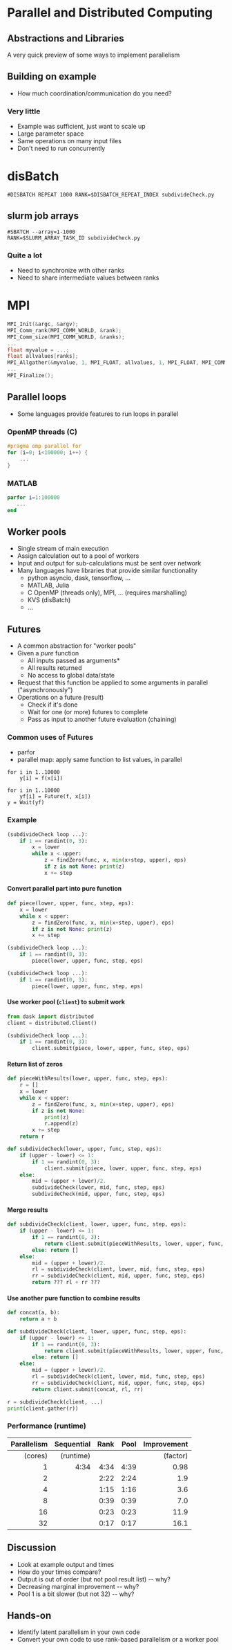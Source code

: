 # Parallel and Distributed Computing

## Abstractions and Libraries

A very quick preview of some ways to implement parallelism



## Building on example

* How much coordination/communication do you need?


### Very little

* Example was sufficient, just want to scale up
* Large parameter space
* Same operations on many input files
* Don't need to run concurrently

# disBatch

```
#DISBATCH REPEAT 1000 RANK=$DISBATCH_REPEAT_INDEX subdivideCheck.py
```

## slurm job arrays

```
#SBATCH --array=1-1000
RANK=$SLURM_ARRAY_TASK_ID subdivideCheck.py
```


### Quite a lot

* Need to synchronize with other ranks
* Need to share intermediate values between ranks

# MPI

```C
MPI_Init(&argc, &argv);
MPI_Comm_rank(MPI_COMM_WORLD, &rank);
MPI_Comm_size(MPI_COMM_WORLD, &ranks);
...
float myvalue = ...;
float allvalues[ranks];
MPI_Allgather(&myvalue, 1, MPI_FLOAT, allvalues, 1, MPI_FLOAT, MPI_COMM_WORLD);
...
MPI_Finalize();
```


## Parallel loops

* Some languages provide features to run loops in parallel

### OpenMP threads (C)

```C
#pragma omp parallel for
for (i=0; i<100000; i++) {
    ...
}
```

### MATLAB

```matlab
parfor i=1:100000
   ...
end
```



## Worker pools

* Single stream of main execution
* Assign calculation out to a pool of workers
* Input and output for sub-calculations must be sent over network
* Many languages have libraries that provide similar functionality
   * python asyncio, dask, tensorflow, ...
   * MATLAB, Julia
   * C OpenMP (threads only), MPI, ... (requires marshalling)
   * KVS (disBatch)
   * ...


## Futures

* A common abstraction for "worker pools"
* Given a *pure* function
   * All inputs passed as arguments\*
   * All results returned
   * No access to global data/state
* Request that this function be applied to some arguments in parallel ("asynchronously")
* Operations on a future (result)
   * Check if it's done
   * Wait for one (or more) futures to complete
   * Pass as input to another future evaluation (chaining)


### Common uses of Futures

* parfor
* parallel map: apply same function to list values, in parallel

```
for i in 1..10000
    y[i] = f(x[i])
```

```
for i in 1..10000
    yf[i] = Future(f, x[i])
y = Wait(yf)
```


### Example

```python
(subdivideCheck loop ...):
    if 1 == randint(0, 3):
        x = lower
        while x < upper:
            z = findZero(func, x, min(x+step, upper), eps)
            if z is not None: print(z)
            x += step
```

#### Convert parallel part into pure function

```python
def piece(lower, upper, func, step, eps):
    x = lower
    while x < upper:
        z = findZero(func, x, min(x+step, upper), eps)
        if z is not None: print(z)
        x += step

(subdivideCheck loop ...):
    if 1 == randint(0, 3):
        piece(lower, upper, func, step, eps)
```


```python
(subdivideCheck loop ...):
    if 1 == randint(0, 3):
        piece(lower, upper, func, step, eps)
```

#### Use worker pool (`client`) to submit work

```python
from dask import distributed
client = distributed.Client()

(subdivideCheck loop ...):
    if 1 == randint(0, 3):
        client.submit(piece, lower, upper, func, step, eps)
```


#### Return list of zeros

```python
def pieceWithResults(lower, upper, func, step, eps):
    r = []
    x = lower
    while x < upper:
        z = findZero(func, x, min(x+step, upper), eps)
        if z is not None:
            print(z)
            r.append(z)
        x += step
    return r
```


```python
def subdivideCheck(lower, upper, func, step, eps):
    if (upper - lower) <= 1:
        if 1 == randint(0, 3):
            client.submit(piece, lower, upper, func, step, eps)
    else:
        mid = (upper + lower)/2.
        subdivideCheck(lower, mid, func, step, eps)
        subdivideCheck(mid, upper, func, step, eps)
```

#### Merge results

```python
def subdivideCheck(client, lower, upper, func, step, eps):
    if (upper - lower) <= 1:
        if 1 == randint(0, 3):
            return client.submit(pieceWithResults, lower, upper, func, step, eps)
        else: return []
    else:
        mid = (upper + lower)/2.
        rl = subdivideCheck(client, lower, mid, func, step, eps)
        rr = subdivideCheck(client, mid, upper, func, step, eps)
        return ??? rl + rr ???
```


#### Use another pure function to combine results

```python
def concat(a, b):
    return a + b

def subdivideCheck(client, lower, upper, func, step, eps):
    if (upper - lower) <= 1:
        if 1 == randint(0, 3):
            return client.submit(pieceWithResults, lower, upper, func, step, eps)
        else: return []
    else:
        mid = (upper + lower)/2.
        rl = subdivideCheck(client, lower, mid, func, step, eps)
        rr = subdivideCheck(client, mid, upper, func, step, eps)
        return client.submit(concat, rl, rr)

r = subdivideCheck(client, ...)
print(client.gather(r))
```



### Performance (runtime)

| Parallelism | Sequential | Rank | Pool | Improvement |
| -----------:| ----------:| ----:| ----:| ----------: |
| (cores)     | (runtime)  |      |      | (factor)    |
| 1           |       4:34 | 4:34 | 4:39 | 0.98        |
| 2           |            | 2:22 | 2:24 | 1.9         |
| 4           |            | 1:15 | 1:16 | 3.6         |
| 8           |            | 0:39 | 0:39 | 7.0         |
| 16          |            | 0:23 | 0:23 | 11.9        |
| 32          |            | 0:17 | 0:17 | 16.1        |


## Discussion

* Look at example output and times
* How do your times compare?
* Output is out of order (but not pool result list) -- why?
* Decreasing marginal improvement -- why?
* Pool 1 is a bit slower (but not 32) -- why?

## Hands-on

* Identify latent parallelism in your own code
* Convert your own code to use rank-based parallelism or a worker pool
